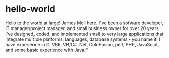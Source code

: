 hello-world
===========

Hello to the world at large!  James Moll here.  I've been a sofware developer, IT manager/project manager, and small business owner for over 20 years.  I've designed, coded, and implemented small to very large applications that integrate multiple platforms, languages, database systems - you name it!  I have experience in C, VB6, VB/C# .Net, ColdFusion, perl, PHP, JavaScipt, and some basic experience with Java.F
